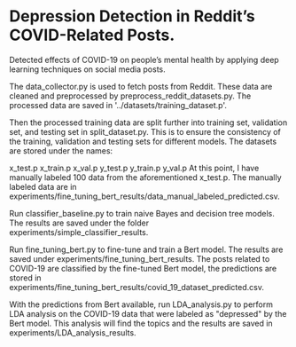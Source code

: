 # Depression Detection in Reddit’s COVID-Related Posts.


Detected effects of COVID-19 on people’s mental health by applying deep learning techniques on social media posts.

The data_collector.py is used to fetch posts from Reddit. These data are cleaned and preprocessed by preprocess_reddit_datasets.py. The processed data are saved in '../datasets/training_dataset.p'.

Then the processed training data are split further into training set, validation set, and testing set in split_dataset.py. This is to ensure the consistency of the training, validation and testing sets for different models. The datasets are stored under the names:

x_test.p
x_train.p
x_val.p
y_test.p
y_train.p
y_val.p
At this point, I have manually labeled 100 data from the aforementioned x_test.p. The manually labeled data are in experiments/fine_tuning_bert_results/data_manual_labeled_predicted.csv.

Run classifier_baseline.py to train naive Bayes and decision tree models. The results are saved under the folder experiments/simple_classifier_results.

Run fine_tuning_bert.py to fine-tune and train a Bert model. The results are saved under experiments/fine_tuning_bert_results. 
The posts related to COVID-19 are classified by the fine-tuned Bert model, the predictions are stored in experiments/fine_tuning_bert_results/covid_19_dataset_predicted.csv.

With the predictions from Bert available, run LDA_analysis.py to perform LDA analysis on the COVID-19 data that were labeled as "depressed" by the Bert model. This analysis will find the topics and the results are saved in experiments/LDA_analysis_results.
